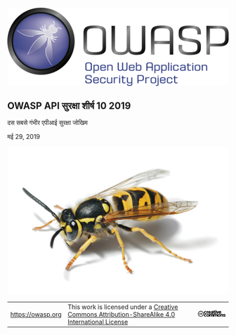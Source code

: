 ![OWASP LOGO](images/owasp-logo.png)

## OWASP API सुरक्षा शीर्ष 10 2019

दस सबसे गंभीर एपीआई सुरक्षा जोखिम

मई 29, 2019

![WASP Logo URL TBA](images/front-wasp.png)

| | | |
| - | - | - |
| https://owasp.org | This work is licensed under a [Creative Commons Attribution-ShareAlike 4.0 International License][1] | ![Creative Commons License Logo](images/front-cc.png) |

[1]: http://creativecommons.org/licenses/by-sa/4.0/
